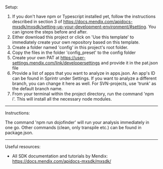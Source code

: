 Setup:

1. If you don't have npm or Typescript installed yet, follow the instructions described in section 3 of https://docs.mendix.com/apidocs-mxsdk/mxsdk/setting-up-your-development-environment/#setting. You can ignore the steps before and after.
2. Either download this project or click on 'Use this template' to immediately create your own repository based on this template.
3. Create a folder named 'config' in this project's root folder.
4. Copy the files in the folder 'config_preset' to the config folder
5. Create your own PAT at https://user-settings.mendix.com/link/developersettings and provide it in the pat.json file
6. Provide a list of apps that you want to analyze in apps.json. An app's ID can be found in Sprintr under Settings. If you want to analyze a different branch, you can change it here as well. For SVN-projects, use 'trunk' as the default branch name.
7. From your terminal within the project directory, run the command 'npm i'. This will install all the necessary node modules.

---

Instructions:

The command 'npm run dojofinder' will run your analysis immediately in one go. Other commands (clean, only transpile etc.) can be found in package.json.

---

Useful resources:

- All SDK documentation and tutorials by Mendix: https://docs.mendix.com/apidocs-mxsdk/mxsdk/
